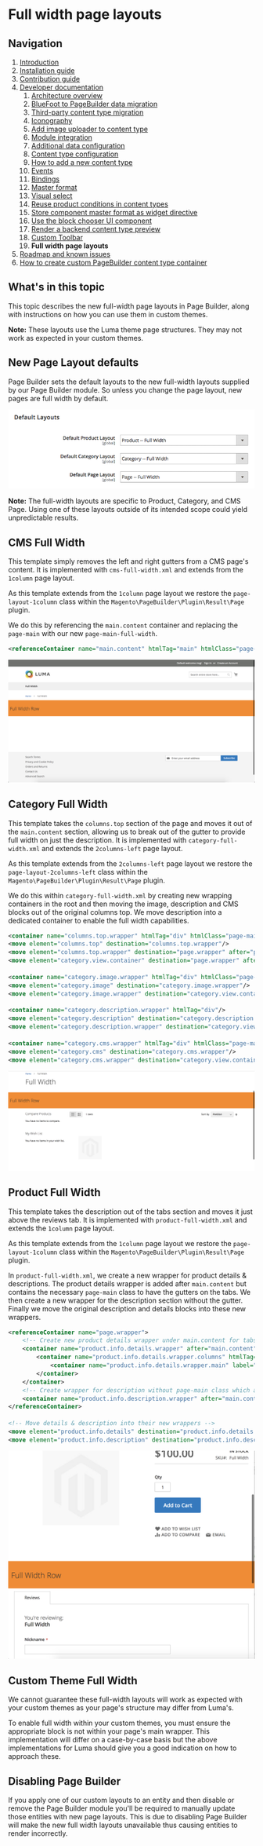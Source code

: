 # Full width page layouts

## Navigation

1. [Introduction]
2. [Installation guide]
3. [Contribution guide]
4. [Developer documentation]
    1. [Architecture overview]
    1. [BlueFoot to PageBuilder data migration]
    1. [Third-party content type migration]
    1. [Iconography]
    1. [Add image uploader to content type]
    1. [Module integration]
    1. [Additional data configuration]
    1. [Content type configuration]
    1. [How to add a new content type]
    1. [Events]
    1. [Bindings]
    1. [Master format]
    1. [Visual select] 
    1. [Reuse product conditions in content types]
    1. [Store component master format as widget directive]
    1. [Use the block chooser UI component]
    1. [Render a backend content type preview]
    1. [Custom Toolbar]
    1. **Full width page layouts**
5. [Roadmap and known issues]
6. [How to create custom PageBuilder content type container]

[Introduction]: README.md
[Contribution guide]: CONTRIBUTING.md
[Installation guide]: install.md
[Developer documentation]: developer-documentation.md
[Architecture overview]: architecture-overview.md
[BlueFoot to PageBuilder data migration]: bluefoot-data-migration.md
[Third-party content type migration]: new-content-type-example.md
[Iconography]: iconography.md
[Add image uploader to content type]: image-uploader.md
[Module integration]: module-integration.md
[Additional data configuration]: custom-configuration.md
[Content type configuration]: content-type-configuration.md
[How to add a new content type]: how-to-add-new-content-type.md
[Events]: events.md
[Bindings]: bindings.md
[Master format]: master-format.md
[Visual select]: visual-select.md
[Reuse product conditions in content types]: product-conditions.md
[Store component master format as widget directive]: widget-directive.md
[Render a backend content type preview]: content-type-preview.md
[Use the block chooser UI component]: block-chooser-component.md
[Custom Toolbar]: toolbar.md
[Full width page layouts]: full-width-page-layouts.md
[Add image uploader to content type]: image-uploader.md
[Roadmap and Known Issues]: roadmap.md
[How to create custom PageBuilder content type container]: how-to-create-custom-content-type-container.md

## What's in this topic
This topic describes the new full-width page layouts in Page Builder, along with instructions on how you can use them in custom themes.

**Note:** These layouts use the Luma theme page structures. They may not work as expected in your custom themes.

## New Page Layout defaults
Page Builder sets the default layouts to the new full-width layouts supplied by our Page Builder module. So unless you change the page layout, new pages are full width by default.

![Page Layout Defaults](images/default-full-width.png)

**Note:** The full-width layouts are specific to Product, Category, and CMS Page. Using one of these layouts outside of its intended scope could yield unpredictable results.

## CMS Full Width
This template simply removes the left and right gutters from a CMS page's content. It is implemented with `cms-full-width.xml` and extends from the `1column` page layout.

As this template extends from the `1column` page layout we restore the `page-layout-1column` class within the `Magento\PageBuilder\Plugin\Result\Page` plugin.

We do this by referencing the `main.content` container and replacing the `page-main` with our new `page-main-full-width`. 

```xml
<referenceContainer name="main.content" htmlTag="main" htmlClass="page-main-full-width" />
```

![CMS Full Width Layout](images/cms-full-width.png)

## Category Full Width
This template takes the `columns.top` section of the page and moves it out of the `main.content` section, allowing us to break out of the gutter to provide full width on just the description. It is implemented with `category-full-width.xml` and extends the `2columns-left` page layout.

As this template extends from the `2columns-left` page layout we restore the `page-layout-2columns-left` class within the `Magento\PageBuilder\Plugin\Result\Page` plugin.

We do this within `category-full-width.xml` by creating new wrapping containers in the root and then moving the image, description and CMS blocks out of the original columns top. We move description into a dedicated container to enable the full width capabilities.
```xml
<container name="columns.top.wrapper" htmlTag="div" htmlClass="page-main"/>
<move element="columns.top" destination="columns.top.wrapper"/>
<move element="columns.top.wrapper" destination="page.wrapper" after="page.top"/>
<move element="category.view.container" destination="page.wrapper" after="columns.top.wrapper"/>

<container name="category.image.wrapper" htmlTag="div" htmlClass="page-main"/>
<move element="category.image" destination="category.image.wrapper"/>
<move element="category.image.wrapper" destination="category.view.container"/>

<container name="category.description.wrapper" htmlTag="div"/>
<move element="category.description" destination="category.description.wrapper"/>
<move element="category.description.wrapper" destination="category.view.container" after="category.image.wrapper"/>

<container name="category.cms.wrapper" htmlTag="div" htmlClass="page-main"/>
<move element="category.cms" destination="category.cms.wrapper"/>
<move element="category.cms.wrapper" destination="category.view.container" after="category.description.wrapper"/>
```

![Category Full Width Layout](images/category-full-width.png)

## Product Full Width
This template takes the description out of the tabs section and moves it just above the reviews tab. It is implemented with `product-full-width.xml` and extends the `1column` page layout.

As this template extends from the `1column` page layout we restore the `page-layout-1column` class within the `Magento\PageBuilder\Plugin\Result\Page` plugin.

In `product-full-width.xml`, we create a new wrapper for product details & descriptions. The product details wrapper is added after `main.content` but contains the necessary `page-main` class to have the gutters on the tabs. We then create a new wrapper for the description section without the gutter. Finally we move the original description and details blocks into these new wrappers.
```xml
<referenceContainer name="page.wrapper">
    <!-- Create new product details wrapper under main.content for tabs section -->
    <container name="product.info.details.wrapper" after="main.content" htmlTag="div" htmlClass="page-main page-main-details">
        <container name="product.info.details.wrapper.columns" htmlTag="div" htmlClass="columns">
            <container name="product.info.details.wrapper.main" label="Product Details Main Content Container" htmlTag="div" htmlClass="column main"/>
        </container>
    </container>
    <!-- Create wrapper for description without page-main class which adds gutters -->
    <container name="product.info.description.wrapper" after="main.content" before="product.info.details.wrapper" htmlTag="div" htmlClass="page-main-description" htmlId="description"/>
</referenceContainer>

<!-- Move details & description into their new wrappers -->
<move element="product.info.details" destination="product.info.details.wrapper.main"/>
<move element="product.info.description" destination="product.info.description.wrapper"/>
```

![Product Full Width Layout](images/product-full-width.png)

## Custom Theme Full Width
We cannot guarantee these full-width layouts will work as expected with your custom themes as your page's structure may differ from Luma's.

To enable full width within your custom themes, you must ensure the appropriate block is not within your page's main wrapper. This implementation will differ on a case-by-case basis but the above implementations for Luma should give you a good indication on how to approach these.

## Disabling Page Builder
If you apply one of our custom layouts to an entity and then disable or remove the Page Builder module you'll be required to manually update those entities with new page layouts. This is due to disabling Page Builder will make the new full width layouts unavailable thus causing entities to render incorrectly.
